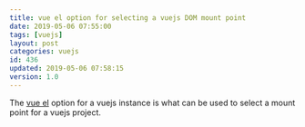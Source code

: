 ```yaml
---
title: vue el option for selecting a vuejs DOM mount point
date: 2019-05-06 07:55:00
tags: [vuejs]
layout: post
categories: vuejs
id: 436
updated: 2019-05-06 07:58:15
version: 1.0
---
```


The [vue el](https://vuejs.org/v2/api/#el) option for a vuejs instance is what can be used to select a mount point for a vuejs project.

<!-- more -->

